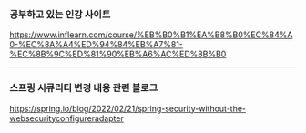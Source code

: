 ### 공부하고 있는 인강 사이트          
https://www.inflearn.com/course/%EB%B0%B1%EA%B8%B0%EC%84%A0-%EC%8A%A4%ED%94%84%EB%A7%81-%EC%8B%9C%ED%81%90%EB%A6%AC%ED%8B%B0

--- 

### 스프링 시큐리티 변경 내용 관련 블로그       
https://spring.io/blog/2022/02/21/spring-security-without-the-websecurityconfigureradapter
